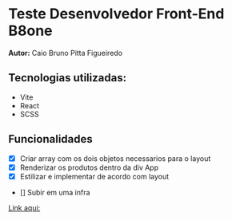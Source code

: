 # Teste Desenvolvedor Front-End B8one

<strong>Autor:</strong> Caio Bruno Pitta Figueiredo

## Tecnologias utilizadas:

- Vite
- React
- SCSS

## Funcionalidades

- [x] Criar array com os dois objetos necessarios para o layout
- [x] Renderizar os produtos dentro da div App
- [x] Estilizar e implementar de acordo com layout
- [] Subir em uma infra

<a href="" target="_blank">Link aqui:</a>
